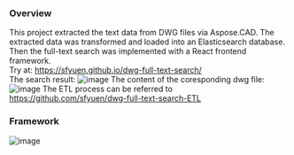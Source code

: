 ### Overview
This project extracted the text data from DWG files via Aspose.CAD. The extracted data was transformed and loaded into an Elasticsearch database. Then the full-text search was implemented with a React frontend framework.  
Try at: https://sfyuen.github.io/dwg-full-text-search/  
The search result:
![image](https://github.com/sfyuen/dwg-full-text-search/assets/117583090/fe09e013-b0ec-4c4e-84e8-27c397048ec3)
The content of the coresponding dwg file:
![image](https://github.com/sfyuen/dwg-full-text-search/assets/117583090/53eb5b9e-480c-4795-873b-ff6b4176b035)
The ETL process can be referred to https://github.com/sfyuen/dwg-full-text-search-ETL

### Framework
![image](https://github.com/sfyuen/dwg-full-text-search/assets/117583090/2bc48c52-702d-4cea-a86f-b5607f91925e)
